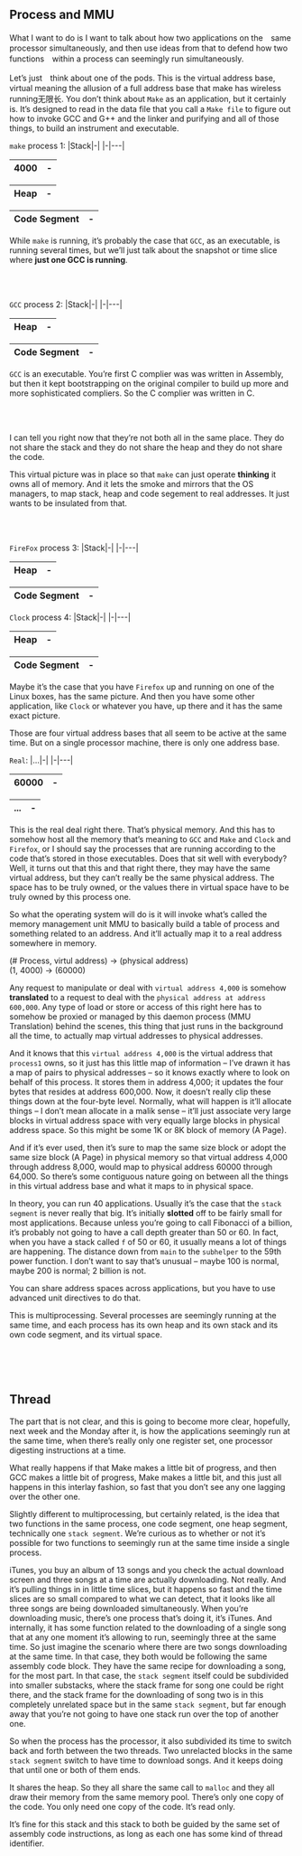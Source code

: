## Process and MMU
 
What I want to do is I want to talk about how two applications on the　same processor simultaneously, and then use ideas from that to defend how two functions　within a process can seemingly run simultaneously. 

Let’s just　think about one of the pods. This is the virtual address base, virtual meaning the allusion
of a full address base that make has wireless running无限长. You don’t think about `Make` as an
application, but it certainly is. It’s designed to read in the data file that you call a `Make file` to figure out how to invoke GCC and G++ and the linker and purifying and all of those things, to build an instrument and executable. 

`make` process 1:
|Stack|-|
|-|---|

|4000|-|
|-|---|

|Heap|-|
|-|---|

|Code Segment|-|
|-|---|

While `make` is running, it’s probably the case that `GCC`, as an executable, is running several
times, but we’ll just talk about the snapshot or time slice where **just one GCC is running**.

<br>
<br>

`GCC` process 2:
|Stack|-|
|-|---|

|Heap|-|
|-|---|

|Code Segment|-|
|-|---|

`GCC` is an executable. You’re first C complier was was written in Assembly, but then it kept bootstrapping on the original compiler to build up more and more sophisticated compliers. So the C complier was written in C. 


<br>
<br>

I can tell you right now that they’re not both all in the same place. They do not share the stack and they do not share the heap and they do not share the code. 

This virtual picture was in place so that `make` can just operate **thinking** it owns all of memory. And it lets the smoke and mirrors that the OS managers, to map stack, heap and code segement to real addresses. It just wants to be insulated from that. 

<br>
<br>

`FireFox` process 3:
|Stack|-|
|-|---|

|Heap|-|
|-|---|

|Code Segment|-|
|-|---|

`Clock` process 4:
|Stack|-|
|-|---|

|Heap|-|
|-|---|

|Code Segment|-|
|-|---|

Maybe it’s the case that you have `Firefox` up and running on one of the Linux boxes, has the same picture. And then you have some other application, like `Clock` or whatever you have, up there and it has the same exact picture. 

Those are four virtual address bases that all seem to be active at the same time. 
But on a single processor machine, there is only one address base. 


`Real`:
|...|-|
|-|---|

|60000|-|
|-|---|

|...|-|
|-|---|

This is the real deal right there. That’s physical memory. And this has to somehow host all the memory that’s
meaning to `GCC` and `Make` and `Clock` and `Firefox`, or I should say the processes that are
running according to the code that’s stored in those executables. Does that sit well with
everybody? Well, it turns out that this and that right there, they may have the same virtual
address, but they can’t really be the same physical address. The space has to be truly
owned, or the values there in virtual space have to be truly owned by this process one. 


So what the operating system will do is it will invoke what’s called
the memory management unit MMU to basically build a table of process and something related to an address. And it’ll actually map it to a real address somewhere in memory. 

(# Process, virtul address) -> (physical address)  
(1, 4000) -> (60000)

Any request to manipulate or deal with `virtual address 4,000` is somehow **translated** to a request to deal with the `physical address at address 600,000`. Any type of load or store or access of this right here has to somehow be proxied or managed by this daemon process (MMU Translation) behind the scenes, this thing
that just runs in the background all the time, to actually map virtual addresses to physical addresses. 

And it knows that this `virtual address 4,000` is the virtual address that `process1` owns, so it just
has this little map of information – I’ve drawn it has a map of pairs to physical addresses
– so it knows exactly where to look on behalf of this process. It stores them in address 4,000; it updates the four bytes that resides at address 600,000. Now, it doesn’t really clip these things down at the four-byte level. Normally, what will happen is it’ll allocate things – I don’t mean allocate in a malik sense – it’ll just associate very large blocks in virtual address space with very equally large blocks in physical address space. So this might be some 1K or 8K block of memory (A Page). 

And if it’s ever used, then it’s sure to map the same size block or adopt the same size block (A Page) in physical memory so that virtual address 4,000 through address 8,000, would map to physical address 60000 
through 64,000. So there’s some contiguous nature going on between all the things in this virtual address base and what it maps to in physical space.

In theory, you can run 40 applications. Usually it’s the case that the `stack segment` is never really that big. It’s initially **slotted** off to be fairly small for most applications. Because unless you’re going to call Fibonacci of a billion, it’s probably not going to have a call depth greater than 50 or 60. In fact, when you have a stack called `f` of 50 or 60, it usually means a lot of things are happening. The
distance down from `main` to the `subhelper` to the 59th power function. I don’t want to say
that’s unusual – maybe 100 is normal, maybe 200 is normal; 2 billion is not. 

You can share address spaces across applications, but you have to use
advanced unit directives to do that. 

This is multiprocessing. Several processes are seemingly running at
the same time, and each process has its own heap and its own stack and its own code
segment, and its virtual space.

<br>
<br>
<br>

## Thread

The part that is not clear, and this is going to become more clear, hopefully, next week and the Monday after it, is how the applications seemingly run at the same time, when there’s really only one register set, one processor digesting instructions at a time. 

What really happens if that Make makes a little bit of progress, and then GCC
makes a little bit of progress, Make makes a little bit, and this just all happens in this
interlay fashion, so fast that you don’t see any one lagging over the other one.


Slightly different to multiprocessing, but certainly related, is the idea that two functions in the same process, one code segment, one heap segment, technically one `stack segment`. We’re curious as to
whether or not it’s possible for two functions to seemingly run at the same time inside a
single process. 


iTunes, you buy an album of 13 songs and you check the actual download screen and three songs at a time are actually downloading. Not really. And it’s pulling things in in little time slices, but it happens so fast and the time slices are so small compared to what we can detect, that it looks like all three songs are being downloaded simultaneously. 
When you’re downloading music, there’s one process that’s doing it, it’s iTunes. And internally, it has
some function related to the downloading of a single song that at any one moment it’s allowing to run, seemingly three at the same time. So just imagine the scenario where there are two songs downloading at
the same time. In that case, they both would be following the same assembly code block. They have the same recipe for downloading a song, for the most part. In that case, the `stack segment` itself could be subdivided into smaller substacks, where the stack frame for song one could be right there, and the stack frame for the downloading of song two is in this completely unrelated space but in the same `stack segment`, but far enough away that you’re not going to have one stack run over the top of another one. 

So when the process has the processor, it also subdivided its
time to switch back and forth between the two threads. Two unrelacted blocks in the same `stack segment` switch to have time to download songs. And it keeps doing that until one or both of them ends. 

It shares the heap. So they all share the same call to `malloc` and they all draw
their memory from the same memory pool.
There’s only one copy of the code. You only need one copy of the code. It’s read only.

It’s fine for this stack and this stack to both be guided by the same set of assembly code
instructions, as long as each one has some kind of thread identifier. 